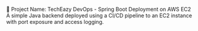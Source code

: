🔧 Project Name:
TechEazy DevOps - Spring Boot Deployment on AWS EC2
A simple Java backend deployed using a CI/CD pipeline to an EC2 instance with port exposure and access logging.


